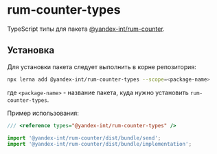 # rum-counter-types

TypeScript типы для пакета [@yandex-int/rum-counter](https://github.yandex-team.ru/RUM/rum-counter).

## Установка

Для установки пакета следует выполнить в корне репозитория:
```bash
npx lerna add @yandex-int/rum-counter-types --scope=<package-name>
```
где `<package-name>` - название пакета, куда нужно установить `rum-counter-types`.

Пример использования:
```typescript jsx
/// <reference types="@yandex-int/rum-counter-types" />

import '@yandex-int/rum-counter/dist/bundle/send';
import '@yandex-int/rum-counter/dist/bundle/implementation';
```
